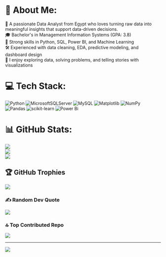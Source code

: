 # 💫 About Me:
🎯 A passionate Data Analyst from Egypt who loves turning raw data into meaningful insights that support data-driven decisions.<br>🎓 Bachelor's in Management Information Systems (GPA: 3.8)<br>🧠 Strong skills in Python, SQL, Power BI, and Machine Learning<br>🛠️ Experienced with data cleaning, EDA, predictive modeling, and dashboard design<br>💬 I enjoy exploring data, solving problems, and telling stories with visualizations


# 💻 Tech Stack:
![Python](https://img.shields.io/badge/python-3670A0?style=for-the-badge&logo=python&logoColor=ffdd54) ![MicrosoftSQLServer](https://img.shields.io/badge/Microsoft%20SQL%20Server-CC2927?style=for-the-badge&logo=microsoft%20sql%20server&logoColor=white) ![MySQL](https://img.shields.io/badge/mysql-4479A1.svg?style=for-the-badge&logo=mysql&logoColor=white) ![Matplotlib](https://img.shields.io/badge/Matplotlib-%23ffffff.svg?style=for-the-badge&logo=Matplotlib&logoColor=black) ![NumPy](https://img.shields.io/badge/numpy-%23013243.svg?style=for-the-badge&logo=numpy&logoColor=white) ![Pandas](https://img.shields.io/badge/pandas-%23150458.svg?style=for-the-badge&logo=pandas&logoColor=white) ![scikit-learn](https://img.shields.io/badge/scikit--learn-%23F7931E.svg?style=for-the-badge&logo=scikit-learn&logoColor=white) ![Power Bi](https://img.shields.io/badge/power_bi-F2C811?style=for-the-badge&logo=powerbi&logoColor=black)
# 📊 GitHub Stats:
![](https://github-readme-stats.vercel.app/api?username=hesham-s-haiba&theme=dark&hide_border=false&include_all_commits=false&count_private=false)<br/>
![](https://nirzak-streak-stats.vercel.app/?user=hesham-s-haiba&theme=dark&hide_border=false)<br/>
![](https://github-readme-stats.vercel.app/api/top-langs/?username=hesham-s-haiba&theme=dark&hide_border=false&include_all_commits=false&count_private=false&layout=compact)

## 🏆 GitHub Trophies
![](https://github-profile-trophy.vercel.app/?username=hesham-s-haiba&theme=radical&no-frame=false&no-bg=true&margin-w=4)

### ✍️ Random Dev Quote
![](https://quotes-github-readme.vercel.app/api?type=horizontal&theme=radical)

### 🔝 Top Contributed Repo
![](https://github-contributor-stats.vercel.app/api?username=hesham-s-haiba&limit=5&theme=dark&combine_all_yearly_contributions=true)

---
[![](https://visitcount.itsvg.in/api?id=hesham-s-haiba&icon=0&color=0)](https://visitcount.itsvg.in)

<!-- Proudly created with GPRM ( https://gprm.itsvg.in ) -->
